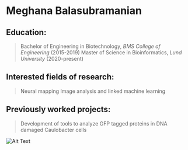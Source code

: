 # Meghana Balasubramanian

## Education: 
>
> Bachelor of Engineering in Biotechnology, *BMS College of Engineering* (2015-2019)
> Master of Science in Bioinformatics, *Lund University* (2020-present)
>

## Interested fields of research:
>
> Neural mapping
> Image analysis and linked machine learning
>

## Previously worked projects:
>
> Development of tools to analyze GFP tagged proteins in DNA damaged Caulobacter cells 
>


![Alt Text](https://www.google.com/url?sa=i&url=https%3A%2F%2Froyalsocietypublishing.org%2Fdoi%2F10.1098%2Frstb.2015.0028&psig=AOvVaw0ciip9qh1SxEvhzXChuEeE&ust=1599140142199000&source=images&cd=vfe&ved=0CAIQjRxqFwoTCMDU0rjLyusCFQAAAAAdAAAAABAE)
